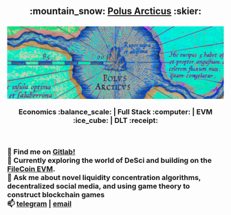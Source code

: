 <h2 align="center">:mountain_snow: <a href="https://polusarcticus.gitlab.io/web-portal/">Polus Arcticus</a> :skier:<h3>
<p align="center"><img src="https://github.com/polus-arcticus/polus-arcticus/blob/main/septentrio-banner.jpg"/></p>
<p align="center">Economics :balance_scale: | Full Stack :computer: | EVM :ice_cube: | DLT :receipt:</p><br/>


:fox_face:  Find me on [Gitlab!](https://gitlab.com/polusarcticus) <br/>
:test_tube: Currently exploring the world of DeSci and building on the [FileCoin EVM](https://fvm.filecoin.io/). <br/>
💬 Ask me about novel liquidity concentration algorithms, decentralized social media, and using game theory to construct blockchain games <br/>
📫 [telegram](https://t.me/polusarcticus) | [email](thulsmans.1133@gmail.com) 

<!--
**polus-arcticus/polus-arcticus** is a ✨ _special_ ✨ repository because its `README.md` (this file) appears on your GitHub profile.

Here are some ideas to get you started:

- 🔭 I’m currently working on ...
- 🌱 I’m currently learning ...
- 👯 I’m looking to collaborate on ...
- 🤔 I’m looking for help with ...
- 💬 Ask me about ...
- 📫 How to reach me: ...
- 😄 Pronouns: ...
- ⚡ Fun fact: ...
-->
